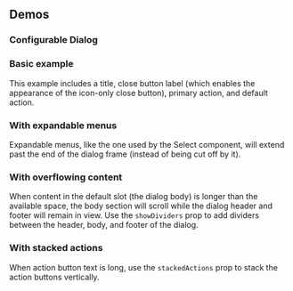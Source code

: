 <script setup>
import DialogBasic from '@/../component-demos/dialog/examples/DialogBasic.vue';
import ConfigurableDialog from '@/../component-demos/dialog/examples/ConfigurableDialog.vue';
import DialogWithSelect from '@/../component-demos/dialog/examples/DialogWithSelect.vue';
import DialogMaxContent from '@/../component-demos/dialog/examples/DialogMaxContent.vue';
import DialogStackedActions from '@/../component-demos/dialog/examples/DialogStackedActions.vue';

const controlsConfig = [
	{ name: 'title', type: 'text', initial: 'Dialog title' },
	{ name: 'hideTitle', type: 'boolean' },
	{ name: 'closeButtonLabel', type: 'text', initial: 'Close' },
	{ name: 'showDividers', type: 'boolean' },
	{ name: 'stackedActions', type: 'boolean' },
	{ name: 'usePrimaryAction', type: 'boolean', initial: true },
	{ name: 'primaryActionLabel', type: 'text', initial: 'Save' },
	{ name: 'primaryActionType', type: 'radio', options: [ 'progressive', 'destructive' ] },
	{ name: 'primaryActionDisabled', type: 'boolean' },
	{ name: 'useDefaultAction', type: 'boolean', initial: true },
	{ name: 'defaultActionLabel', type: 'text', initial: 'Close dialog' },
	{ name: 'defaultActionDisabled', type: 'boolean' },
	{
		name: 'default',
		type: 'slot',
		default: 'Simple dialogs are mainly for short messages, confirmations or alerts. Their content should aim to fill one or two lines.'
	}
];
</script>

## Demos

### Configurable Dialog
<cdx-demo-wrapper :controls-config="controlsConfig">
<template v-slot:demo="{ propValues, slotValues }">
<configurable-dialog v-bind="propValues">{{ slotValues.default }}</configurable-dialog>
</template>
</cdx-demo-wrapper>

### Basic example
This example includes a title, close button label (which enables the appearance of the icon-only
close button), primary action, and default action.

<cdx-demo-wrapper>
<template v-slot:demo>
<dialog-basic />
</template>
<template v-slot:code>

<<< @/../component-demos/dialog/examples/DialogBasic.vue

</template>
</cdx-demo-wrapper>

### With expandable menus
Expandable menus, like the one used by the Select component, will extend past the end of the dialog
frame (instead of being cut off by it).

<cdx-demo-wrapper>
<template v-slot:demo>
<dialog-with-select />
</template>
<template v-slot:code>

<<< @/../component-demos/dialog/examples/DialogWithSelect.vue

</template>
</cdx-demo-wrapper>

### With overflowing content
When content in the default slot (the dialog body) is longer than the available space, the body
section will scroll while the dialog header and footer will remain in view. Use the `showDividers`
prop to add dividers between the header, body, and footer of the dialog.
<cdx-demo-wrapper>
<template v-slot:demo>
<dialog-max-content />
</template>
<template v-slot:code>

<<< @/../component-demos/dialog/examples/DialogMaxContent.vue

</template>
</cdx-demo-wrapper>

### With stacked actions
When action button text is long, use the `stackedActions` prop to stack the action buttons
vertically.
<cdx-demo-wrapper>
<template v-slot:demo>
<dialog-stacked-actions />
</template>
<template v-slot:code>

<<< @/../component-demos/dialog/examples/DialogStackedActions.vue

</template>
</cdx-demo-wrapper>

<style lang="less" scoped>
/* stylelint-disable selector-class-pattern */
:deep( .cdx-demo-wrapper__demo-pane .cdx-dialog h2 ) {
	margin: unset;
	border: unset;
	padding: unset;
}

:deep( .cdx-demo-wrapper__demo-pane .cdx-dialog p:first-child ) {
	margin-top: unset;
}

:deep( .cdx-demo-wrapper__demo-pane .cdx-dialog p:last-child ) {
	margin-bottom: unset;
}
/* stylelint-enable selector-class-pattern */
</style>